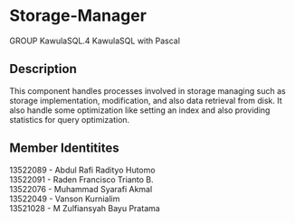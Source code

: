 # Storage-Manager

GROUP KawulaSQL.4
KawulaSQL with Pascal


## Description
This component handles processes involved in storage managing such as storage implementation, modification, and also data retrieval from disk. It also handle some optimization like setting an index and also providing statistics for query optimization.


## Member Identitites
13522089 - Abdul Rafi Radityo Hutomo  
13522091 - Raden Francisco Trianto B.  
13522076 - Muhammad Syarafi Akmal  
13522049 - Vanson Kurnialim  
13521028 - M Zulfiansyah Bayu Pratama  
